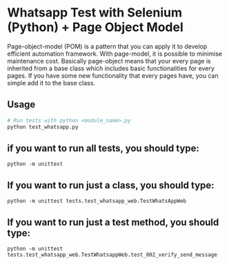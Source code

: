 # Whatsapp Test with Selenium (Python) + Page Object Model

Page-object-model (POM) is a pattern that you can apply it to develop efficient automation framework. With page-model, it is possible to minimise maintenance cost. Basically page-object means that your every page is inherited from a base class which includes basic functionalities for every pages. If you have some new functionality that every pages have, you can simple add it to the base class.



## Usage

```python
# Run tests with python <module_name>.py
python test_whatsapp.py 
```
## if you want to run all tests, you should type:
```
python -m unittest
 ```
## If you want to run just a class, you should type:
``` 
python -m unittest tests.test_whatsapp_web.TestWhatsAppWeb
```
## If you want to run just a test method, you should type:
```
python -m unittest tests.test_whatsapp_web.TestWhatsappWeb.test_002_verify_send_message
